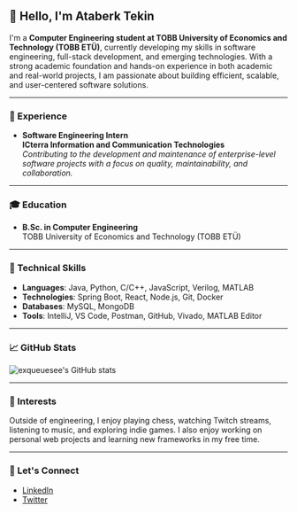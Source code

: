 ## 👋 Hello, I'm Ataberk Tekin

I'm a **Computer Engineering student at TOBB University of Economics and Technology (TOBB ETÜ)**, currently developing my skills in software engineering, full-stack development, and emerging technologies. With a strong academic foundation and hands-on experience in both academic and real-world projects, I am passionate about building efficient, scalable, and user-centered software solutions.

---

### 💼 Experience

- **Software Engineering Intern**  
  **ICterra Information and Communication Technologies**  
  *Contributing to the development and maintenance of enterprise-level software projects with a focus on quality, maintainability, and collaboration.*

---

### 🎓 Education

- **B.Sc. in Computer Engineering**  
  TOBB University of Economics and Technology (TOBB ETÜ)

---

### 🧰 Technical Skills

- **Languages**: Java, Python, C/C++, JavaScript, Verilog, MATLAB
- **Technologies**: Spring Boot, React, Node.js, Git, Docker  
- **Databases**: MySQL, MongoDB  
- **Tools**: IntelliJ, VS Code, Postman, GitHub, Vivado, MATLAB Editor

---

### 📈 GitHub Stats

![exqueuesee's GitHub stats](https://github-readme-stats.vercel.app/api?username=exqueuesee)

---

### 📌 Interests

Outside of engineering, I enjoy playing chess, watching Twitch streams, listening to music, and exploring indie games. I also enjoy working on personal web projects and learning new frameworks in my free time.

---

### 📢 Let's Connect

- [LinkedIn](https://www.linkedin.com/in/ataberktekin/)  
- [Twitter](https://x.com/ataberk_tekin)

